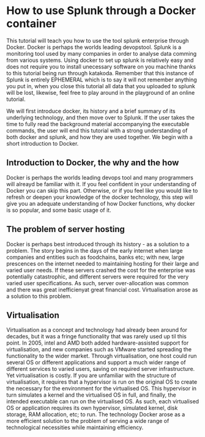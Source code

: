 # How to use Splunk through a Docker container
This tutorial will teach you how to use the tool splunk enterprise through Docker. Docker is perhaps the worlds leading devopstool. Splunk is a monitoring tool used by many companies in order to analyse data comming from various systems.  Using docker to set up splunk is relatively easy and does not require you to install unecessary software on you machine thanks to this tutorial being run through katakoda. Remember that this instance of Splunk is entirely EPHEMERAL which is to say it will not remember anything you put in, when you close this tutorial all data that you uploaded to splunk will be lost, likewise, feel free to play around in the playground of an online tutorial.

We will first introduce docker, its history and a brief summary of its underlying technology, and then move over to Splunk. If the user takes the time to fully read the background material accompanying the executable commands, the user will end this tutorial with a strong understanding of both docker and splunk, and how they are used together.
We begin with a short introduction to Docker.


## Introduction to Docker, the why and the how

Docker is perhaps the worlds leading devops tool and many programmers will alreayd be familiar with it. If you feel confident in your understanding of Docker you can skip this part.
Otherwise, or if you feel like you would like to refresh or deepen your knowledge of the docker technology, this step will give you an adequate understanding of how Docker functions, why docker is so popular, 
and some basic usage of it. 

## The problem of server hosting

Docker is perhaps best introduced through its history - as a solution to a problem. The story begins in the days of the early internet when large companies and entities such as
foodchains, banks etc; with new, large prescences on the internet needed to maintaining hosting for their large and varied user needs. If these servers crashed the cost for the enterprise
was potentially catastrophic, and different servers were required for the very varied user specifications. As such, server over-allocation was common and there was great inefficienyat great financial cost. Virtualisation arose as a solution to this problem.

## Virtualisation

Virtualisation as a concept and technology had already been around for decades, but it was a fringe functionality that was rarely used up til this point.
In 2005, intel and AMD both added hardware-assisted support for virtualisation, and new companies such as VMware started spreading the functionality to the wider market.
Through virtualisation, one host could run several OS or different applications and support a much wider range of different services to varied users, saving on required server infrastructure.
Yet virtualisation is costly. If you are unfamiliar with the structure of virtualisation, it requires that a hypervisor is run on the original OS to create the necessary for the environment for the virtualised OS. This hypervisor in turn simulates a kernel and the virtualised OS in full, and finally, the intended executable can run on the virtualised OS.  As such, each virtualised OS or application requires its own hypervisor, simulated kernel, disk storage, RAM allocation, etc; to run. The technology Docker arose as a more efficient solution to the problem of serving a wide range of technological necessities while maintaining efficiency.
